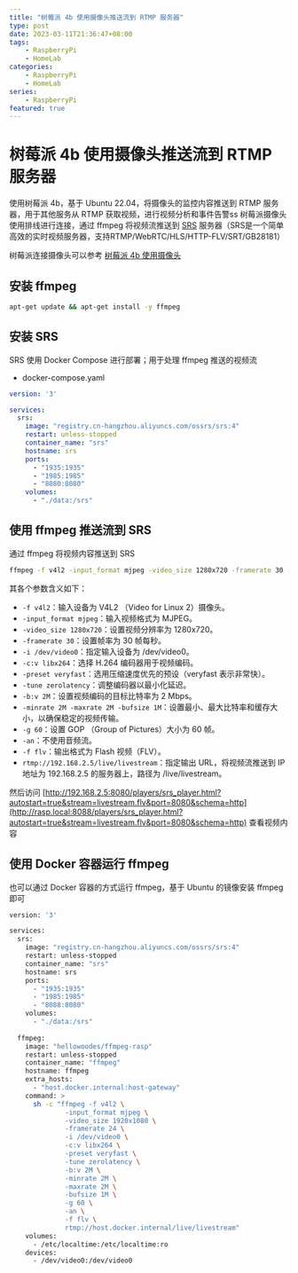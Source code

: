 ```yaml
---
title: "树莓派 4b 使用摄像头推送流到 RTMP 服务器"
type: post
date: 2023-03-11T21:36:47+08:00
tags:
    - RaspberryPi
    - HomeLab
categories: 
    - RaspberryPi
    - HomeLab
series: 
    - RaspberryPi
featured: true  
---
```


# 树莓派 4b 使用摄像头推送流到 RTMP 服务器

使用树莓派 4b，基于 Ubuntu 22.04，将摄像头的监控内容推送到 RTMP 服务器，用于其他服务从 RTMP 获取视频，进行视频分析和事件告警ss
树莓派摄像头使用排线进行连接，通过 ffmpeg 将视频流推送到 [SRS](https://ossrs.io/lts/zh-cn/docs/v4/doc/introduction) 服务器（SRS是一个简单高效的实时视频服务器，支持RTMP/WebRTC/HLS/HTTP-FLV/SRT/GB28181）

树莓派连接摄像头可以参考 [树莓派 4b 使用摄像头](https://blog.hellowood.dev) 

## 安装 ffmpeg

```bash
apt-get update && apt-get install -y ffmpeg
```

## 安装 SRS

SRS 使用 Docker Compose 进行部署；用于处理 ffmpeg 推送的视频流

- docker-compose.yaml

```yaml
version: '3'

services:
  srs:
    image: "registry.cn-hangzhou.aliyuncs.com/ossrs/srs:4"
    restart: unless-stopped
    container_name: "srs"
    hostname: srs
    ports:
      - "1935:1935"
      - "1985:1985"
      - "8080:8080"    
    volumes:
      - "./data:/srs"
```

## 使用 ffmpeg 推送流到 SRS 

通过 ffmpeg 将视频内容推送到 SRS

```bash
ffmpeg -f v4l2 -input_format mjpeg -video_size 1280x720 -framerate 30 -i /dev/video0 -c:v libx264 -preset veryfast -tune zerolatency -b:v 2M -minrate 2M -maxrate 2M -bufsize 1M -g 60 -an -f flv rtmp://192.168.2.5/live/livestream
```

其各个参数含义如下：

- `-f v4l2`：输入设备为 V4L2 （Video for Linux 2）摄像头。
- `-input_format mjpeg`：输入视频格式为 MJPEG。
- `-video_size 1280x720`：设置视频分辨率为 1280x720。
- `-framerate 30`：设置帧率为 30 帧每秒。
- `-i /dev/video0`：指定输入设备为 /dev/video0。
- `-c:v libx264`：选择 H.264 编码器用于视频编码。
- `-preset veryfast`：选用压缩速度优先的预设（veryfast 表示非常快）。
- `-tune zerolatency`：调整编码器以最小化延迟。
- `-b:v 2M`：设置视频编码的目标比特率为 2 Mbps。
- `-minrate 2M -maxrate 2M -bufsize 1M`：设置最小、最大比特率和缓存大小，以确保稳定的视频传输。
- `-g 60`：设置 GOP （Group of Pictures）大小为 60 帧。
- `-an`：不使用音频流。
- `-f flv`：输出格式为 Flash 视频（FLV）。
- `rtmp://192.168.2.5/live/livestream`：指定输出 URL，将视频流推送到 IP 地址为 192.168.2.5 的服务器上，路径为 /live/livestream。

然后访问 [http://192.168.2.5:8080/players/srs_player.html?autostart=true&stream=livestream.flv&port=8080&schema=http](http://rasp.local:8088/players/srs_player.html?autostart=true&stream=livestream.flv&port=8080&schema=http) 查看视频内容

## 使用 Docker 容器运行 ffmpeg

也可以通过 Docker 容器的方式运行 ffmpeg，基于 Ubuntu 的镜像安装 ffmpeg 即可

```bash
version: '3'

services:
  srs:
    image: "registry.cn-hangzhou.aliyuncs.com/ossrs/srs:4"
    restart: unless-stopped
    container_name: "srs"
    hostname: srs
    ports:
      - "1935:1935"
      - "1985:1985"
      - "8088:8080"    
    volumes:
      - "./data:/srs"
      
  ffmpeg:
    image: "hellowoodes/ffmpeg-rasp"
    restart: unless-stopped
    container_name: "ffmpeg"
    hostname: ffmpeg
    extra_hosts:
      - "host.docker.internal:host-gateway"
    command: > 
      sh -c "ffmpeg -f v4l2 \
              -input_format mjpeg \
              -video_size 1920x1080 \
              -framerate 24 \
              -i /dev/video0 \
              -c:v libx264 \
              -preset veryfast \
              -tune zerolatency \
              -b:v 2M \
              -minrate 2M \
              -maxrate 2M \
              -bufsize 1M \
              -g 60 \
              -an \
              -f flv \
              rtmp://host.docker.internal/live/livestream"
    volumes:
      - /etc/localtime:/etc/localtime:ro
    devices:
      - /dev/video0:/dev/video0
```